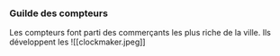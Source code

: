 ### Guilde des compteurs
Les compteurs font parti des commerçants les plus riche de la ville. Ils développent les
![[clockmaker.jpeg]]
